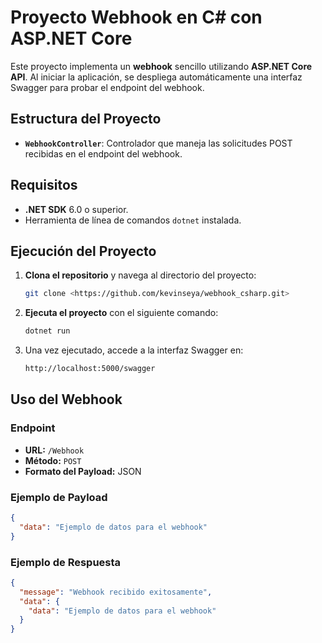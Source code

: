 # Proyecto Webhook en C# con ASP.NET Core

Este proyecto implementa un **webhook** sencillo utilizando **ASP.NET Core API**. Al iniciar la aplicación, se despliega automáticamente una interfaz Swagger para probar el endpoint del webhook.

## Estructura del Proyecto

- **`WebhookController`**: Controlador que maneja las solicitudes POST recibidas en el endpoint del webhook.

## Requisitos

- **.NET SDK** 6.0 o superior.
- Herramienta de línea de comandos `dotnet` instalada.

## Ejecución del Proyecto

1. **Clona el repositorio** y navega al directorio del proyecto:

    ```bash
    git clone <https://github.com/kevinseya/webhook_csharp.git>
    ```

2. **Ejecuta el proyecto** con el siguiente comando:

    ```bash
    dotnet run
    ```

3. Una vez ejecutado, accede a la interfaz Swagger en:

    ```bash
    http://localhost:5000/swagger
    ```

## Uso del Webhook

### Endpoint

- **URL:** `/Webhook`
- **Método:** `POST`
- **Formato del Payload:** JSON

### Ejemplo de Payload

```json
{
  "data": "Ejemplo de datos para el webhook"
}
```
### Ejemplo de Respuesta
```json
{
  "message": "Webhook recibido exitosamente",
  "data": {
    "data": "Ejemplo de datos para el webhook"
  }
}
```
